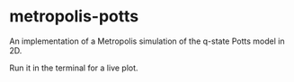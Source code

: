 # metropolis-potts
An implementation of a Metropolis simulation of the q-state Potts model in 2D.

Run it in the terminal for a live plot.
